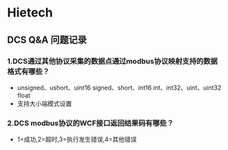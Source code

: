 # Hietech
## DCS Q&A 问题记录

### 1.DCS通过其他协议采集的数据点通过modbus协议映射支持的数据格式有哪些？
  
  * unsigned、ushort、uint16  signed、short、int16  int、int32、uint、uint32  float
  * 支持大小端模式设置
  
  

### 2.DCS modbus协议的WCF接口返回结果码有哪些？
  
  * 1=成功,2=超时,3=执行发生错误,4=其他错误
